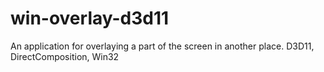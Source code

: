 # win-overlay-d3d11
An application for overlaying a part of the screen in another place. D3D11, DirectComposition, Win32
